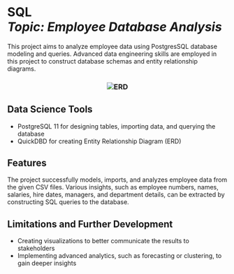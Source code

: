 <h1 align="left">SQL<br><i>Topic: Employee Database Analysis</i></h1> 

<p>This project aims to analyze employee data using PostgresSQL database modeling and queries. Advanced data engineering skills are employed in this project to construct database schemas and entity relationship diagrams.</p>

<h3 align="center"><img src="https://user-images.githubusercontent.com/8321756/233797951-fef2ad58-5f96-4aa8-9f4e-acc45ca3f8ca.png" alt="ERD" style="pointer-events: none"></h3>

 
## Data Science Tools
* PostgreSQL 11 for designing tables, importing data, and querying the database
* QuickDBD for creating Entity Relationship Diagram (ERD)

## Features
The project successfully models, imports, and analyzes employee data from the given CSV files. Various insights, such as employee numbers, names, salaries, hire dates, managers, and department details, can be extracted by constructing SQL queries to the database.

## Limitations and Further Development
* Creating visualizations to better communicate the results to stakeholders
* Implementing advanced analytics, such as forecasting or clustering, to gain deeper insights
